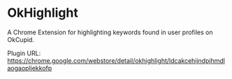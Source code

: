 # OkHighlight

A Chrome Extension for highlighting keywords found in user profiles on OkCupid.

Plugin URL: https://chrome.google.com/webstore/detail/okhighlight/ldcakcehijndpjhmdlaogaopljekkofp
